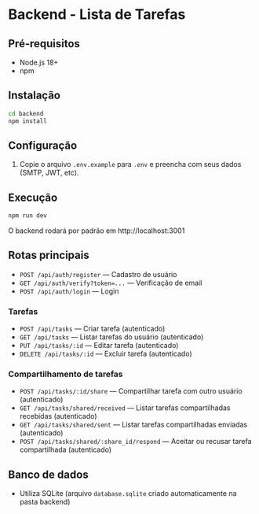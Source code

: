 # Backend - Lista de Tarefas

## Pré-requisitos
- Node.js 18+
- npm

## Instalação
```bash
cd backend
npm install
```

## Configuração
1. Copie o arquivo `.env.example` para `.env` e preencha com seus dados (SMTP, JWT, etc).

## Execução
```bash
npm run dev
```

O backend rodará por padrão em http://localhost:3001

## Rotas principais
- `POST /api/auth/register` — Cadastro de usuário
- `GET /api/auth/verify?token=...` — Verificação de email
- `POST /api/auth/login` — Login

### Tarefas
- `POST /api/tasks` — Criar tarefa (autenticado)
- `GET /api/tasks` — Listar tarefas do usuário (autenticado)
- `PUT /api/tasks/:id` — Editar tarefa (autenticado)
- `DELETE /api/tasks/:id` — Excluir tarefa (autenticado)

### Compartilhamento de tarefas
- `POST /api/tasks/:id/share` — Compartilhar tarefa com outro usuário (autenticado)
- `GET /api/tasks/shared/received` — Listar tarefas compartilhadas recebidas (autenticado)
- `GET /api/tasks/shared/sent` — Listar tarefas compartilhadas enviadas (autenticado)
- `POST /api/tasks/shared/:share_id/respond` — Aceitar ou recusar tarefa compartilhada (autenticado)

## Banco de dados
- Utiliza SQLite (arquivo `database.sqlite` criado automaticamente na pasta backend) 